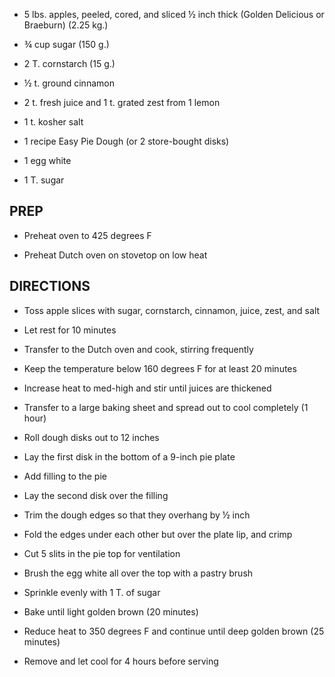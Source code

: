 - 5 lbs. apples, peeled, cored, and sliced ½ inch thick (Golden
    Delicious or Braeburn) (2.25 kg.)

- ¾ cup sugar (150 g.)

- 2 T. cornstarch (15 g.)

- ½ t. ground cinnamon

- 2 t. fresh juice and 1 t. grated zest from 1 lemon

- 1 t. kosher salt

- 1 recipe Easy Pie Dough (or 2 store-bought disks)

- 1 egg white

- 1 T. sugar

## PREP

- Preheat oven to 425 degrees F

- Preheat Dutch oven on stovetop on low heat

## DIRECTIONS

- Toss apple slices with sugar, cornstarch, cinnamon, juice, zest, and
    salt

- Let rest for 10 minutes

- Transfer to the Dutch oven and cook, stirring frequently

- Keep the temperature below 160 degrees F for at least 20 minutes

- Increase heat to med-high and stir until juices are thickened

- Transfer to a large baking sheet and spread out to cool completely
    (1 hour)

- Roll dough disks out to 12 inches

- Lay the first disk in the bottom of a 9-inch pie plate

- Add filling to the pie

- Lay the second disk over the filling

- Trim the dough edges so that they overhang by ½ inch

- Fold the edges under each other but over the plate lip, and crimp

- Cut 5 slits in the pie top for ventilation

- Brush the egg white all over the top with a pastry brush

- Sprinkle evenly with 1 T. of sugar

- Bake until light golden brown (20 minutes)

- Reduce heat to 350 degrees F and continue until deep golden brown
    (25 minutes)

- Remove and let cool for 4 hours before serving
